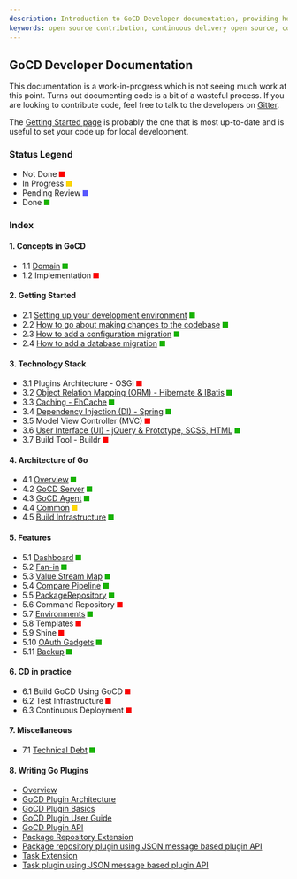 ```yaml
---
description: Introduction to GoCD Developer documentation, providing help into making open source contributions to GoCD. 
keywords: open source contribution, continuous delivery open source, code contribution, gocd plugins, open source plugins, continuous delivery plugins
---
```


## GoCD Developer Documentation

This documentation is a work-in-progress which is not seeing much work at this point. Turns out documenting code is a bit of a wasteful process. If you are looking to contribute code, feel free to talk to the developers on [Gitter](https://gitter.im/gocd/gocd).

The [Getting Started page](2/2.1.md) is probably the one that is most up-to-date and is useful to set your code up for local development.

### Status Legend

* Not Done ![NOT DONE](./images/red.png)
* In Progress ![IN PROGRESS](images/yellow.png)
* Pending Review ![PENDING REVIEW](images/blue.png)
* Done ![DONE](images/green.png)


### Index

#### 1. Concepts in GoCD
* 1.1 [Domain](1/1.1.md) ![DONE](images/green.png)
* 1.2 Implementation ![NOT DONE](images/red.png)

#### 2. Getting Started
* 2.1 [Setting up your development environment](./2/2.1.md) ![DONE](images/green.png)
* 2.2 [How to go about making changes to the codebase](./2/2.2.md) ![DONE](images/green.png)
* 2.3 [How to add a configuration migration](./2/2.3.md) ![DONE](images/green.png)
* 2.4 [How to add a database migration](./2/2.4.md) ![DONE](images/green.png)

#### 3. Technology Stack
* 3.1 Plugins Architecture - OSGi ![NOT DONE](images/red.png)
* 3.2 [Object Relation Mapping (ORM) - Hibernate & IBatis](3/3.2.md) ![DONE](images/green.png)
* 3.3 [Caching - EhCache](3/3.3.md) ![DONE](images/green.png)
* 3.4 [Dependency Injection (DI) - Spring](3/3.4.md) ![DONE](images/green.png)
* 3.5 Model View Controller (MVC) ![NOT DONE](images/red.png)
* 3.6 [User Interface (UI) - jQuery & Prototype, SCSS, HTML](3/3.6.md) ![DONE](images/green.png)
* 3.7 Build Tool - Buildr ![NOT DONE](images/red.png)

#### 4. Architecture of Go
* 4.1 [Overview](4/4.1.md) ![IN PROGRESS](images/green.png)
* 4.2 [GoCD Server](4/4.2.md) ![DONE](images/green.png)
* 4.3 [GoCD Agent](4/4.3.md) ![DONE](images/green.png)
* 4.4 [Common](4/4.4.md) ![IN PROGRESS](images/yellow.png)
* 4.5 [Build Infrastructure](4/4.5.md) ![DONE](images/green.png)

#### 5. Features
* 5.1 [Dashboard](5/5.1.md) ![DONE](images/green.png)
* 5.2 [Fan-in](5/5.2.md) ![DONE](images/green.png)
* 5.3 [Value Stream Map](5/5.3.md) ![DONE](images/green.png)
* 5.4 [Compare Pipeline](5/5.4.md) ![DONE](images/green.png)
* 5.5 [PackageRepository](5/5.5.md) ![DONE](images/green.png)
* 5.6 Command Repository ![NOT DONE](images/red.png)
* 5.7 [Environments](5/5.7.md) ![DONE](images/green.png)
* 5.8 Templates ![NOT DONE](images/red.png)
* 5.9 Shine ![NOT DONE](images/red.png)
* 5.10 [OAuth Gadgets](5/5.10.md) ![DONE](images/green.png)
* 5.11 [Backup](5/5.11.md) ![DONE](images/green.png)

#### 6. CD in practice

* 6.1 Build GoCD Using GoCD ![NOT DONE](images/red.png)
* 6.2 Test Infrastructure ![NOT DONE](images/red.png)
* 6.3 Continuous Deployment ![NOT DONE](images/red.png)

#### 7. Miscellaneous
   * 7.1 [Technical Debt](7/7.1.md) ![DONE](images/green.png)

#### 8. Writing Go Plugins
* [Overview](writing_go_plugins/overview.md)
* [GoCD Plugin Architecture](4/4.4.1.md)
* [GoCD Plugin Basics](writing_go_plugins/go_plugins_basics.md)
* [GoCD Plugin User Guide](https://docs.gocd.org/current/extension_points/plugin_user_guide.html)
* [GoCD Plugin API](writing_go_plugins/go_plugin_api.md)
* [Package Repository Extension](https://docs.gocd.org/current/extension_points/package_repository_extension.html)
* [Package repository plugin using JSON message based plugin API](writing_go_plugins/package_material/json_message_based_package_material_extension.md)
* [Task Extension](https://docs.gocd.org/current/extension_points/task_extension.html)
* [Task plugin using JSON message based plugin API](writing_go_plugins/task/json_message_based_task_extension.md)
